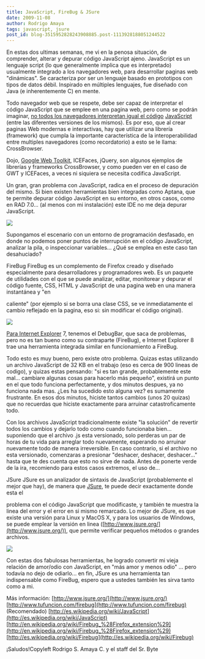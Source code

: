 ```yaml
---
title: JavaScript, FireBug & JSure
date: 2009-11-08
author: Rodrigo Amaya
tags: javascript, jsure
post_id: blog-3515952828243908885.post-1113928188051244522
---
```


En estas dos ultimas semanas, me vi en la penosa situación, de comprender,
      alterar y depurar código JavaScript ajeno. JavaScript es un lenguaje script (lo que
      generalmente implica que es interpretado) usualmente integrado a los navegadores web, para
      desarrollar paginas web "dinámicas". Se caracteriza por ser un lenguaje basado en prototipos
      con tipos de datos débil. Inspirado en múltiples lenguajes, fue diseñado con Java (e
      inherentemente C) en mente.

Todo navegador web que se respete,
      debe ser capaz de interpretar el
código JavaScript que se
      emplee en una pagina web, pero como se podrán imaginar, [no todos los navegadores interpretan igual el código](http://www.blogger.com/goog_1257714242864)
[JavaScript](http://www.srbyte.com/2009/06/tu-sitio-compatible-en-todos-los.html)
      (entre las diferentes versiones de los mismos). Es por eso, que al crear paginas Web modernas
      e interactivas, hay que utilizar una librería (framework) que cumpla la importante
      característica de la interoperabilidad entre multiples navegadores (como recordatorio) a esto
      se le llama: CrossBrowser.

Dojo, [Google Web Toolkit](http://www.srbyte.com/2009/10/trabajando-con-google-web-toolkit-y.html), ICEFaces, jQuery, son algunos ejemplos de librerías y frameworks
      CrossBrowser, y como pueden ver en el caso de GWT y ICEFaces, a veces ni siquiera se necesita
      codifica JavaScript.

Un gran, gran problema con JavaScript, radica en
      el proceso de depuración del mismo. Si bien existen herramientas bien integradas como Aptana,
      que te permite depurar código JavaScript en su entorno, en otros casos, como en RAD 7.0... (al
      menos con mi instalación) este IDE no me deja depurar JavaScript.

[![](http://3.bp.blogspot.com/_ayvorITawE4/Svc3PejcMxI/AAAAAAAACN0/HzOBSkO33Ho/s320/frustration.png)](http://3.bp.blogspot.com/_ayvorITawE4/Svc3PejcMxI/AAAAAAAACN0/HzOBSkO33Ho/s1600-h/frustration.png)

Supongamos el escenario con un
      entorno de programación desfasado, en donde no podemos poner puntos de interrupción en el
      código JavaScript, analizar la pila, o inspeccionar variables... ¿Qué se emplea en este caso
      tan
desahuciado?

FireBug
 FireBug es un complemento de
      Firefox creado y diseñado especialmente para desarrolladores y programadores web. Es un
      paquete de utilidades con el que se puede analizar, editar, monitorear y depurar el código
      fuente,
CSS, HTML y JavaScript de una pagina web en una manera instantánea y "en

caliente" (por ejemplo si se borra una clase CSS, se ve inmediatamente el cambio
      reflejado en la pagina, eso si: sin modificar el código original).

[![](http://2.bp.blogspot.com/_ayvorITawE4/Svc3KXmPBpI/AAAAAAAACNk/-hrk_3l7DPI/s320/firebug.png)](http://2.bp.blogspot.com/_ayvorITawE4/Svc3KXmPBpI/AAAAAAAACNk/-hrk_3l7DPI/s1600-h/firebug.png)

[Para Internet Explorer](http://www.srbyte.com/2008/10/depurando-css-y-javascript-con-internet.html) 7, tenemos el DebugBar, que saca de problemas,
pero no
      es tan bueno como su contraparte (FireBug), e Internet Explorer 8 trae una herramienta
      integrada similar en funcionamiento a FireBug.

Todo esto es muy bueno,
      pero existe otro problema. Quizas estas
utilizando un archivo JavaScript de 32 KB
      en el trabajo (eso es cerca de 900
lineas de codigo), y quizas estas pensando: "si
      es tan grande, probablemente este mal... cambiare algunas cosas para hacerlo más pequeño",
      existirá un punto en el que todo funciona perfectamente, y dos minutos despues, ya no funciona
      nada mas. ¿Les ha sucedido esto alguna vez? es sumamente frustrante. En esos dos minutos,
      hiciste tantos cambios (unos 20 quizas) que no recuerdas que hiciste exactamente para arruinar
      catastroficamente todo.

Con los archivos JavaScript tradicionalmente
      existe "la solución" de revertir todos los cambios y dejarlo todo como cuando funcionaba
      bien... suponiendo que el archivo .js esta versionado, solo perderas un par de
horas de tu vida para arreglar todo nuevamente, esperando no arruinar nuevamente todo de
      manera irreversible. En caso contrario, si el archivo no esta versionado, comenzaras a
      presionar "deshacer, deshacer, deshacer..." hasta que te des cuenta que esto no sirve de nada.
      Antes de ponerte verde de la ira, recomiendo para estos casos extremos, el uso de...

JSure
JSure es un analizador de sintaxis de JavaScript
      (probablemente el mejor
que hay), de manera que [JSure](http://www.jsure.org/), te puede decir exactamente donde esta el

problema con el código JavaScript que modificaste, y también te muestra la linea
      del error y el error en si mismo remarcado. Lo mejor de JSure, es que existe una versión para
      Linux y MacOS X, y para los usuarios de Windows, se puede emplear la versión en linea ([http://www.jsure.org/](http://www.jsure.org/)), que permite verificar
      pequeños métodos o grandes archivos.

[![](http://2.bp.blogspot.com/_ayvorITawE4/Svc3MKV8EII/AAAAAAAACNs/_ZANt7ysHsg/s320/logo.png)](http://2.bp.blogspot.com/_ayvorITawE4/Svc3MKV8EII/AAAAAAAACNs/_ZANt7ysHsg/s1600-h/logo.png)

Con estas dos fabulosas
      herramientas, he logrado convertir mi vieja relación de amor/odio con JavaScript, en "más amor
      y menos odio" ... pero todavía no dejo de odiarlo... en fin, JSure es una herramienta tan
      indispensable como FireBug, espero que a ustedes también les sirva tanto como a mi.

Más información:
[http://www.jsure.org/](http://www.jsure.org/)
[http://www.tufuncion.com/firebug](http://www.tufuncion.com/firebug)
      (Recomendado)
[http://es.wikipedia.org/wiki/JavaScript](http://es.wikipedia.org/wiki/JavaScript)
[http://en.wikipedia.org/wiki/Firebug_%28Firefox_extension%29](http://en.wikipedia.org/wiki/Firebug_%28Firefox_extension%29)
[http://es.wikipedia.org/wiki/Firebug](http://es.wikipedia.org/wiki/Firebug)

¡Saludos!Copyleft Rodrigo S. Amaya C.
      y el staff del Sr. Byte